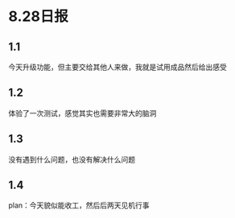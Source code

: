 # 8.28日报

## 1.1

今天升级功能，但主要交给其他人来做，我就是试用成品然后给出感受

## 1.2

体验了一次测试，感觉其实也需要非常大的脑洞

## 1.3

没有遇到什么问题，也没有解决什么问题

## 1.4

plan：今天貌似能收工，然后后两天见机行事
